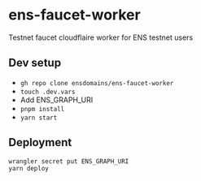 # ens-faucet-worker

Testnet faucet cloudflaire worker for ENS testnet users

## Dev setup

- `gh repo clone ensdomains/ens-faucet-worker`
- `touch .dev.vars`
- Add ENS_GRAPH_URI
- `pnpm install`
- `yarn start`

## Deployment

```
wrangler secret put ENS_GRAPH_URI
yarn deploy
```
